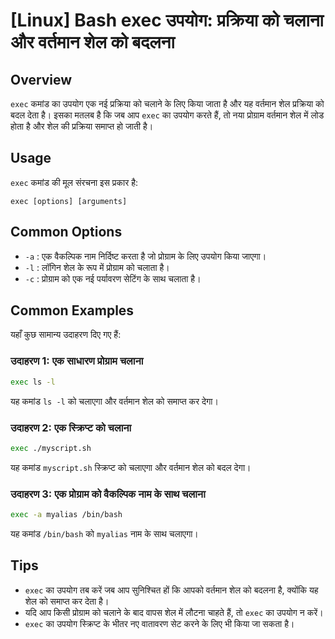 # [Linux] Bash exec उपयोग: प्रक्रिया को चलाना और वर्तमान शेल को बदलना

## Overview
`exec` कमांड का उपयोग एक नई प्रक्रिया को चलाने के लिए किया जाता है और यह वर्तमान शेल प्रक्रिया को बदल देता है। इसका मतलब है कि जब आप `exec` का उपयोग करते हैं, तो नया प्रोग्राम वर्तमान शेल में लोड होता है और शेल की प्रक्रिया समाप्त हो जाती है।

## Usage
`exec` कमांड की मूल संरचना इस प्रकार है:

```
exec [options] [arguments]
```

## Common Options
- `-a` : एक वैकल्पिक नाम निर्दिष्ट करता है जो प्रोग्राम के लिए उपयोग किया जाएगा।
- `-l` : लॉगिन शेल के रूप में प्रोग्राम को चलाता है।
- `-c` : प्रोग्राम को एक नई पर्यावरण सेटिंग के साथ चलाता है।

## Common Examples
यहाँ कुछ सामान्य उदाहरण दिए गए हैं:

### उदाहरण 1: एक साधारण प्रोग्राम चलाना
```bash
exec ls -l
```
यह कमांड `ls -l` को चलाएगा और वर्तमान शेल को समाप्त कर देगा।

### उदाहरण 2: एक स्क्रिप्ट को चलाना
```bash
exec ./myscript.sh
```
यह कमांड `myscript.sh` स्क्रिप्ट को चलाएगा और वर्तमान शेल को बदल देगा।

### उदाहरण 3: एक प्रोग्राम को वैकल्पिक नाम के साथ चलाना
```bash
exec -a myalias /bin/bash
```
यह कमांड `/bin/bash` को `myalias` नाम के साथ चलाएगा।

## Tips
- `exec` का उपयोग तब करें जब आप सुनिश्चित हों कि आपको वर्तमान शेल को बदलना है, क्योंकि यह शेल को समाप्त कर देता है।
- यदि आप किसी प्रोग्राम को चलाने के बाद वापस शेल में लौटना चाहते हैं, तो `exec` का उपयोग न करें।
- `exec` का उपयोग स्क्रिप्ट के भीतर नए वातावरण सेट करने के लिए भी किया जा सकता है।